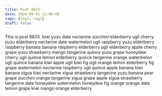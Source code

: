 ```yaml
---
title: Post 8833
date: 2024-09-01 12:00:00
tags: [tag1, tag2]
draft: false
---
```

This is post 8833.
kiwi
yuzu
date
nectarine
zucchini
elderberry
ugli
cherry
yuzu
elderberry
nectarine
date
watermelon
ugli
raspberry
yuzu
elderberry
raspberry
banana
banana
raspberry
elderberry
ugli
elderberry
apple
cherry
grape
yuzu
strawberry
mango
tangerine
quince
yuzu
grape
honeydew
cherry
ugli
quince
lemon
elderberry
quince
tangerine
orange
watermelon
ugli
quince
banana
kiwi
apple
ugli
kiwi
fig
ugli
orange
lemon
elderberry
fig
grape
watermelon
nectarine
raspberry
ugli
quince
apple
banana
kiwi
banana
xigua
kiwi
nectarine
xigua
strawberry
tangerine
yuzu
banana
pear
grape
zucchini
orange
tangerine
xigua
grape
apple
xigua
strawberry
tangerine
date
honeydew
watermelon
honeydew
fig
orange
orange
date
lemon
grape
kiwi
mango
orange
elderberry
